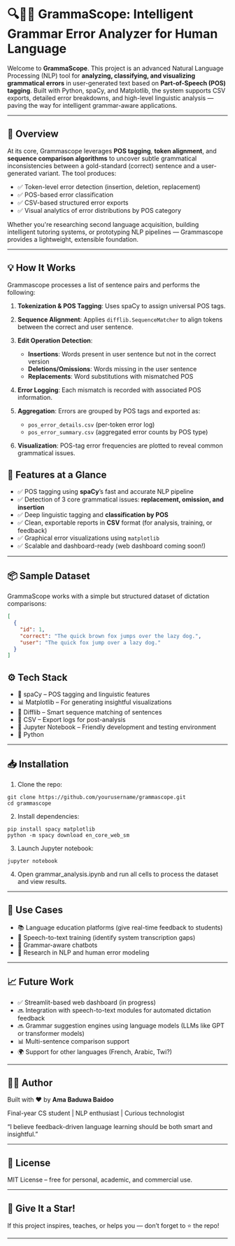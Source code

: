 # 🔍🧠✨ GrammaScope: Intelligent Grammar Error Analyzer for Human Language

Welcome to **GrammaScope**. This project is an advanced Natural Language Processing (NLP) tool for **analyzing, classifying, and visualizing grammatical errors** in user-generated text based on **Part-of-Speech (POS) tagging**. Built with Python, spaCy, and Matplotlib, the system supports CSV exports, detailed error breakdowns, and high-level linguistic analysis — paving the way for intelligent grammar-aware applications.



---
## 🚀 Overview

At its core, Grammascope leverages **POS tagging**, **token alignment**, and **sequence comparison algorithms** to uncover subtle grammatical inconsistencies between a gold-standard (correct) sentence and a user-generated variant. The tool produces:

- ✅ Token-level error detection (insertion, deletion, replacement)
- ✅ POS-based error classification
- ✅ CSV-based structured error exports
- ✅ Visual analytics of error distributions by POS category

Whether you're researching second language acquisition, building intelligent tutoring systems, or prototyping NLP pipelines — Grammascope provides a lightweight, extensible foundation.

---
## 💡 How It Works

Grammascope processes a list of sentence pairs and performs the following:

1. **Tokenization & POS Tagging**: Uses spaCy to assign universal POS tags.
2. **Sequence Alignment**: Applies `difflib.SequenceMatcher` to align tokens between the correct and user sentence.
3. **Edit Operation Detection**:
    - **Insertions**: Words present in user sentence but not in the correct version
    - **Deletions/Omissions**: Words missing in the user sentence
    - **Replacements**: Word substitutions with mismatched POS
4. **Error Logging**: Each mismatch is recorded with associated POS information.
5. **Aggregation**: Errors are grouped by POS tags and exported as:
    - `pos_error_details.csv` (per-token error log)
    - `pos_error_summary.csv` (aggregated error counts by POS type)

6. **Visualization**: POS-tag error frequencies are plotted to reveal common grammatical issues.


## 🧠 Features at a Glance

- ✅ POS tagging using **spaCy**’s fast and accurate NLP pipeline  
- ✅ Detection of 3 core grammatical issues: **replacement, omission, and insertion**
- ✅ Deep linguistic tagging and **classification by POS**
- ✅ Clean, exportable reports in **CSV** format (for analysis, training, or feedback)
- ✅ Graphical error visualizations using `matplotlib`
- ✅ Scalable and dashboard-ready (web dashboard coming soon!)

---

## 📦 Sample Dataset

GrammaScope works with a simple but structured dataset of dictation comparisons:

```json
[
  {
    "id": 1,
    "correct": "The quick brown fox jumps over the lazy dog.",
    "user": "The quick fox jump over a lazy dog."
  }
]
```
## ⚙️ Tech Stack
- 🧠 spaCy – POS tagging and linguistic features
- 📊 Matplotlib – For generating insightful visualizations
- 📁 Difflib – Smart sequence matching of sentences
- 📄 CSV – Export logs for post-analysis
- 🧪 Jupyter Notebook – Friendly development and testing environment
- 🧰 Python 
---
## 📥 Installation
1. Clone the repo:
```
git clone https://github.com/yourusername/grammascope.git
cd grammascope
```
2. Install dependencies:
```
pip install spacy matplotlib
python -m spacy download en_core_web_sm
```
3. Launch Jupyter notebook:
```
jupyter notebook
```
4. Open grammar_analysis.ipynb and run all cells to process the dataset and view results.

---
## 💼 Use Cases
- 📚 Language education platforms (give real-time feedback to students)
- 🎤 Speech-to-text training (identify system transcription gaps)
- 🤖 Grammar-aware chatbots
- 🧪 Research in NLP and human error modeling

---
## 📈 Future Work
- ✅ Streamlit-based web dashboard (in progress)
- 🔜 Integration with speech-to-text modules for automated dictation feedback
- 🔜 Grammar suggestion engines using language models (LLMs like GPT or transformer models)
- 📊 Multi-sentence comparison support
- 🌍 Support for other languages (French, Arabic, Twi?)

---
## 🧑‍💻 Author
Built with ❤️ by **Ama Baduwa Baidoo**

Final-year CS student | NLP enthusiast | Curious technologist

“I believe feedback-driven language learning should be both smart and insightful.”

---
## 📜 License
MIT License – free for personal, academic, and commercial use.

---
## 🌟 Give It a Star!
If this project inspires, teaches, or helps you — don’t forget to ⭐️ the repo!

---
